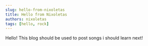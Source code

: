 ```yaml
---
slug: hello-from-nixoletas
title: Hello from Nixoletas
authors: nixoletas
tags: [hello, rock]
---
```


Hello! This blog should be used to post songs i should learn next!